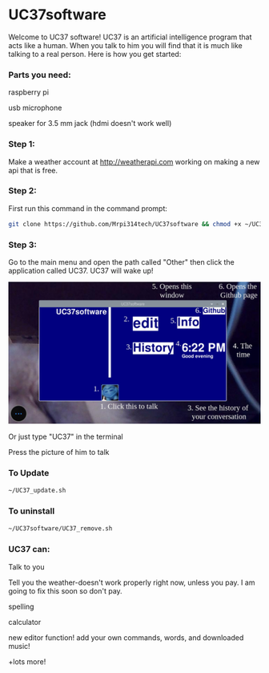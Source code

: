 # UC37software
Welcome to UC37 software!
UC37 is an artificial intelligence program that acts like a human. When you talk to
him you will find that it is much like talking to a real person. Here is how you get
started:

### Parts you need:

raspberry pi

usb microphone

speaker for 3.5 mm jack (hdmi doesn't work well)

### Step 1:

Make a weather account at http://weatherapi.com  working on making a new api that is free.

### Step 2:

First run this command in the command prompt:

```bash
git clone https://github.com/Mrpi314tech/UC37software && chmod +x ~/UC37software/UC37_install.sh && ~/UC37software/UC37_install.sh
```
### Step 3:

Go to the main menu and open the path called "Other" then click the application called UC37. UC37 will wake up!

![](https://github.com/Mrpi314tech/UC37software/blob/main/images/HowTo.jpg)

Or just type "UC37" in the terminal

Press the picture of him to talk

### To Update
```bash
~/UC37_update.sh
```
### To uninstall
```bash
~/UC37software/UC37_remove.sh
```
### UC37 can:

Talk to you

Tell you the weather-doesn't work properly right now, unless you pay. I am going to fix this soon so don't pay.

spelling

calculator

new editor function! add your own commands, words, and downloaded music!

+lots more!

